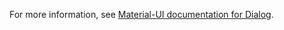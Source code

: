 For more information, see <a href="https://material-ui.com/api/dialog/" target="_blank">Material-UI documentation for Dialog</a>.
